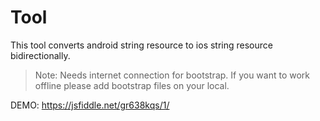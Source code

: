 # Tool
This tool converts android string resource to ios string resource bidirectionally.

> Note: Needs internet connection for bootstrap. If you want to work offline please add bootstrap files on your local.

DEMO: https://jsfiddle.net/gr638kqs/1/
